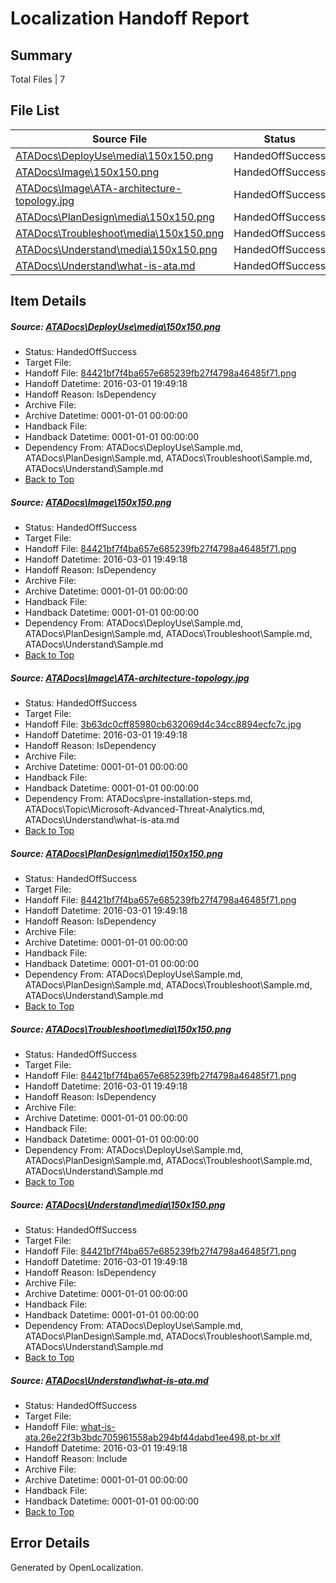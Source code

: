 # <a name='report-top'></a> Localization Handoff Report

## Summary
 Total Files | 7

## File List
 Source File | Status | Details 
 ----------- | ------ | ------- 
 [ATADocs\DeployUse\media\150x150.png](https://github.com/Microsoft/ATADocs-pr/blob/ea5955df506ab9aca4d64b9f49d42f4213a20217/ATADocs/DeployUse/media/150x150.png) | HandedOffSuccess | [Details](#84421bf7f4ba657e685239fb27f4798a46485f7112)
 [ATADocs\Image\150x150.png](https://github.com/Microsoft/ATADocs-pr/blob/ea5955df506ab9aca4d64b9f49d42f4213a20217/ATADocs/Image/150x150.png) | HandedOffSuccess | [Details](#84421bf7f4ba657e685239fb27f4798a46485f7123)
 [ATADocs\Image\ATA-architecture-topology.jpg](https://github.com/Microsoft/ATADocs-pr/blob/ea5955df506ab9aca4d64b9f49d42f4213a20217/ATADocs/Image/ATA-architecture-topology.jpg) | HandedOffSuccess | [Details](#3b63dc0cff85980cb632069d4c34cc8894ecfc7c29)
 [ATADocs\PlanDesign\media\150x150.png](https://github.com/Microsoft/ATADocs-pr/blob/ea5955df506ab9aca4d64b9f49d42f4213a20217/ATADocs/PlanDesign/media/150x150.png) | HandedOffSuccess | [Details](#84421bf7f4ba657e685239fb27f4798a46485f71104)
 [ATADocs\Troubleshoot\media\150x150.png](https://github.com/Microsoft/ATADocs-pr/blob/ea5955df506ab9aca4d64b9f49d42f4213a20217/ATADocs/Troubleshoot/media/150x150.png) | HandedOffSuccess | [Details](#84421bf7f4ba657e685239fb27f4798a46485f71113)
 [ATADocs\Understand\media\150x150.png](https://github.com/Microsoft/ATADocs-pr/blob/ea5955df506ab9aca4d64b9f49d42f4213a20217/ATADocs/Understand/media/150x150.png) | HandedOffSuccess | [Details](#84421bf7f4ba657e685239fb27f4798a46485f71124)
 [ATADocs\Understand\what-is-ata.md](https://github.com/Microsoft/ATADocs-pr/blob/ea5955df506ab9aca4d64b9f49d42f4213a20217/ATADocs/Understand/what-is-ata.md) | HandedOffSuccess | [Details](#0a9dda7c538491ffbae41b79ca2b768e709b2ebc127)

## Item Details
##### <a name='84421bf7f4ba657e685239fb27f4798a46485f7112'></a> Source: [ATADocs\DeployUse\media\150x150.png](https://github.com/Microsoft/ATADocs-pr/blob/ea5955df506ab9aca4d64b9f49d42f4213a20217/ATADocs/DeployUse/media/150x150.png)
* Status: HandedOffSuccess
* Target File: 
* Handoff File: [84421bf7f4ba657e685239fb27f4798a46485f71.png](https://github.com/Microsoft/ATA.handoff/blob/8ac6e61e52b1d56a991db9fcdb05194a5d642d85/ol-handoff/Microsoft/ATADocs-pr.pt-br/master/84421bf7f4ba657e685239fb27f4798a46485f71.png)
* Handoff Datetime: 2016-03-01 19:49:18
* Handoff Reason: IsDependency
* Archive File: 
* Archive Datetime: 0001-01-01 00:00:00
* Handback File: 
* Handback Datetime: 0001-01-01 00:00:00
* Dependency From: ATADocs\DeployUse\Sample.md, ATADocs\PlanDesign\Sample.md, ATADocs\Troubleshoot\Sample.md, ATADocs\Understand\Sample.md
* [Back to Top](#report-top)

##### <a name='84421bf7f4ba657e685239fb27f4798a46485f7123'></a> Source: [ATADocs\Image\150x150.png](https://github.com/Microsoft/ATADocs-pr/blob/ea5955df506ab9aca4d64b9f49d42f4213a20217/ATADocs/Image/150x150.png)
* Status: HandedOffSuccess
* Target File: 
* Handoff File: [84421bf7f4ba657e685239fb27f4798a46485f71.png](https://github.com/Microsoft/ATA.handoff/blob/8ac6e61e52b1d56a991db9fcdb05194a5d642d85/ol-handoff/Microsoft/ATADocs-pr.pt-br/master/84421bf7f4ba657e685239fb27f4798a46485f71.png)
* Handoff Datetime: 2016-03-01 19:49:18
* Handoff Reason: IsDependency
* Archive File: 
* Archive Datetime: 0001-01-01 00:00:00
* Handback File: 
* Handback Datetime: 0001-01-01 00:00:00
* Dependency From: ATADocs\DeployUse\Sample.md, ATADocs\PlanDesign\Sample.md, ATADocs\Troubleshoot\Sample.md, ATADocs\Understand\Sample.md
* [Back to Top](#report-top)

##### <a name='3b63dc0cff85980cb632069d4c34cc8894ecfc7c29'></a> Source: [ATADocs\Image\ATA-architecture-topology.jpg](https://github.com/Microsoft/ATADocs-pr/blob/ea5955df506ab9aca4d64b9f49d42f4213a20217/ATADocs/Image/ATA-architecture-topology.jpg)
* Status: HandedOffSuccess
* Target File: 
* Handoff File: [3b63dc0cff85980cb632069d4c34cc8894ecfc7c.jpg](https://github.com/Microsoft/ATA.handoff/blob/8ac6e61e52b1d56a991db9fcdb05194a5d642d85/ol-handoff/Microsoft/ATADocs-pr.pt-br/master/3b63dc0cff85980cb632069d4c34cc8894ecfc7c.jpg)
* Handoff Datetime: 2016-03-01 19:49:18
* Handoff Reason: IsDependency
* Archive File: 
* Archive Datetime: 0001-01-01 00:00:00
* Handback File: 
* Handback Datetime: 0001-01-01 00:00:00
* Dependency From: ATADocs\pre-installation-steps.md, ATADocs\Topic\Microsoft-Advanced-Threat-Analytics.md, ATADocs\Understand\what-is-ata.md
* [Back to Top](#report-top)

##### <a name='84421bf7f4ba657e685239fb27f4798a46485f71104'></a> Source: [ATADocs\PlanDesign\media\150x150.png](https://github.com/Microsoft/ATADocs-pr/blob/ea5955df506ab9aca4d64b9f49d42f4213a20217/ATADocs/PlanDesign/media/150x150.png)
* Status: HandedOffSuccess
* Target File: 
* Handoff File: [84421bf7f4ba657e685239fb27f4798a46485f71.png](https://github.com/Microsoft/ATA.handoff/blob/8ac6e61e52b1d56a991db9fcdb05194a5d642d85/ol-handoff/Microsoft/ATADocs-pr.pt-br/master/84421bf7f4ba657e685239fb27f4798a46485f71.png)
* Handoff Datetime: 2016-03-01 19:49:18
* Handoff Reason: IsDependency
* Archive File: 
* Archive Datetime: 0001-01-01 00:00:00
* Handback File: 
* Handback Datetime: 0001-01-01 00:00:00
* Dependency From: ATADocs\DeployUse\Sample.md, ATADocs\PlanDesign\Sample.md, ATADocs\Troubleshoot\Sample.md, ATADocs\Understand\Sample.md
* [Back to Top](#report-top)

##### <a name='84421bf7f4ba657e685239fb27f4798a46485f71113'></a> Source: [ATADocs\Troubleshoot\media\150x150.png](https://github.com/Microsoft/ATADocs-pr/blob/ea5955df506ab9aca4d64b9f49d42f4213a20217/ATADocs/Troubleshoot/media/150x150.png)
* Status: HandedOffSuccess
* Target File: 
* Handoff File: [84421bf7f4ba657e685239fb27f4798a46485f71.png](https://github.com/Microsoft/ATA.handoff/blob/8ac6e61e52b1d56a991db9fcdb05194a5d642d85/ol-handoff/Microsoft/ATADocs-pr.pt-br/master/84421bf7f4ba657e685239fb27f4798a46485f71.png)
* Handoff Datetime: 2016-03-01 19:49:18
* Handoff Reason: IsDependency
* Archive File: 
* Archive Datetime: 0001-01-01 00:00:00
* Handback File: 
* Handback Datetime: 0001-01-01 00:00:00
* Dependency From: ATADocs\DeployUse\Sample.md, ATADocs\PlanDesign\Sample.md, ATADocs\Troubleshoot\Sample.md, ATADocs\Understand\Sample.md
* [Back to Top](#report-top)

##### <a name='84421bf7f4ba657e685239fb27f4798a46485f71124'></a> Source: [ATADocs\Understand\media\150x150.png](https://github.com/Microsoft/ATADocs-pr/blob/ea5955df506ab9aca4d64b9f49d42f4213a20217/ATADocs/Understand/media/150x150.png)
* Status: HandedOffSuccess
* Target File: 
* Handoff File: [84421bf7f4ba657e685239fb27f4798a46485f71.png](https://github.com/Microsoft/ATA.handoff/blob/8ac6e61e52b1d56a991db9fcdb05194a5d642d85/ol-handoff/Microsoft/ATADocs-pr.pt-br/master/84421bf7f4ba657e685239fb27f4798a46485f71.png)
* Handoff Datetime: 2016-03-01 19:49:18
* Handoff Reason: IsDependency
* Archive File: 
* Archive Datetime: 0001-01-01 00:00:00
* Handback File: 
* Handback Datetime: 0001-01-01 00:00:00
* Dependency From: ATADocs\DeployUse\Sample.md, ATADocs\PlanDesign\Sample.md, ATADocs\Troubleshoot\Sample.md, ATADocs\Understand\Sample.md
* [Back to Top](#report-top)

##### <a name='0a9dda7c538491ffbae41b79ca2b768e709b2ebc127'></a> Source: [ATADocs\Understand\what-is-ata.md](https://github.com/Microsoft/ATADocs-pr/blob/ea5955df506ab9aca4d64b9f49d42f4213a20217/ATADocs/Understand/what-is-ata.md)
* Status: HandedOffSuccess
* Target File: 
* Handoff File: [what-is-ata.26e22f3b3bdc705961558ab294bf44dabd1ee498.pt-br.xlf](https://github.com/Microsoft/ATA.handoff/blob/8ac6e61e52b1d56a991db9fcdb05194a5d642d85/ol-handoff/Microsoft/ATADocs-pr.pt-br/master/what-is-ata.26e22f3b3bdc705961558ab294bf44dabd1ee498.pt-br.xlf)
* Handoff Datetime: 2016-03-01 19:49:18
* Handoff Reason: Include
* Archive File: 
* Archive Datetime: 0001-01-01 00:00:00
* Handback File: 
* Handback Datetime: 0001-01-01 00:00:00
* [Back to Top](#report-top)


## Error Details

Generated by OpenLocalization.
